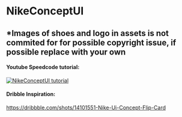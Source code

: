# NikeConceptUI

## *Images of shoes and logo in assets is not commited for for possible copyright issue, if possible replace with your own

#### Youtube Speedcode tutorial:
[![NikeConceptUI tutorial](http://img.youtube.com/vi/Q5Zajkv81PE/0.jpg)](https://youtu.be/Q5Zajkv81PE)

#### Dribble Inspiration:
https://dribbble.com/shots/14101551-Nike-Ui-Concept-Flip-Card
